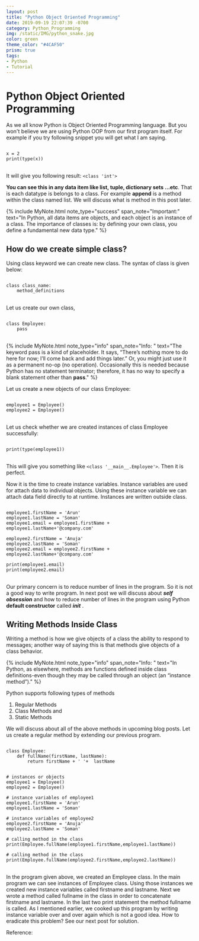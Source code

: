 ```yaml
---
layout: post
title: "Python Object Oriented Programming"
date: 2019-09-19 22:07:39 -0700
category: Python_Programming
img: /static/IMG/python_snake.jpg
color: green
theme_color: "#4CAF50"
prism: true
tags:
- Python
- Tutorial
---
```


# Python Object Oriented Programming
As we all know Python is Object Oriented Programming language. But you won't believe we are using Python OOP from our first program itself. For example if you try following snippet you will get what I am saying.

<pre class="line-numbers">
<code class="language-python">
x = 2
print(type(x))
</code>
</pre>

It will give you following result: ```<class 'int'>```

**You can see this in any data item like list, tuple, dictionary sets ...etc**. That is each datatype is belongs to a class. For example **append** is a method within the class named list. We will discuss what is method in this post later.

{% include MyNote.html note_type="success" span_note="Important:" text="In Python, all data items are objects, and each object is an instance of a class. The importance of classes is: by defining your own class, you define a fundamental new data type." %}


## How do we create simple class?
Using class keyword we can create new class. The syntax of class is given below:
<pre class="line-numbers">
<code class="language-python">
class class_name:
	method_definitions
</code>
</pre>

Let us create our own class,
<pre class="line-numbers">
<code class="language-python">
class Employee:
	pass
</code>
</pre>

{% include MyNote.html note_type="info" span_note="Info: " text="The keyword pass is a kind of placeholder. It says, “There’s nothing more to do here for now; I’ll come back and add things later.” Or, you might just use it as a permanent no-op (no operation). Occasionally this is needed because Python has no statement terminator; therefore, it has no way to specify a blank statement other than <b>pass</b>." %}
 
Let us create a new objects of our class Employee:
<pre class="line-numbers">
<code class="language-python">
employee1 = Employee()
employee2 = Employee()
</code>
</pre>

Let us check whether we are created instances of class Employee successfully:
<pre class="line-numbers">
<code class="language-python">
print(type(employee1))
</code>
</pre>

This will give you something like ```<class '__main__.Employee'>```. Then it is perfect.

Now it is the time to create instance variables. Instance variables are used for attach data to individual objects. Using these instance variable we can attach data field directly to at runtime. Instances are written outside class.

<pre class="line-numbers">
<code class="language-python">
employee1.firstName = 'Arun'
employee1.lastName = 'Soman'
employee1.email = employee1.firstName + employee1.lastName+'@company.com'

employee2.firstName = 'Anuja'
employee2.lastName = 'Soman'
employee2.email = employee2.firstName + employee2.lastName+'@company.com'

print(employee1.email)
print(employee2.email)
</code>
</pre>

Our primary concern is to reduce number of lines in the program. So it is not a good way to write program. In next post we will discuss about ***self obsession***  and how to reduce number of lines in the program using Python **default constructor** called *__init__* . 

## Writing Methods Inside Class
Writing a method is how we give objects of a class the ability to respond to 
messages; another way of saying this is that methods give objects of a class 
behavior.

{% include MyNote.html note_type="info" span_note="Info: " text="In Python, as elsewhere, methods are functions defined inside class definitions-even though they may be called through an object (an “instance method”)." %}

Python supports following types of methods
1. Regular Methods
2. Class Methods and
3. Static Methods

We will discuss about all of the above methods in upcoming blog posts. Let us create a regular method by extending our previous program.

<pre class="line-numbers">
<code class="language-python">
class Employee:
	def fullName(firstName, lastName):
		return firstName + ' '+  lastName

	
# instances or objects
employee1 = Employee()
employee2 = Employee()

# instance variables of employee1
employee1.firstName = 'Arun'
employee1.lastName = 'Soman'

# instance variables of employee2
employee2.firstName = 'Anuja'
employee2.lastName = 'Soman'

# calling method in the class
print(Employee.fullName(employee1.firstName,employee1.lastName))

# calling method in the class
print(Employee.fullName(employee2.firstName,employee2.lastName))
</code>
</pre>

In the program given above, we created an Employee class. In the main program we can see instances of Employee class. Using those instances we created new instance variables called firstname and lastname. Next we wrote a method called fullname in the class in order to concatenate firstname and lastname. In the last two print statement the method fullname is called. As I mentioned earlier, we cooked up this program by writing instance variable over and over again which is not a good idea. How to eradicate this problem? See our next post for solution.

Reference: 
